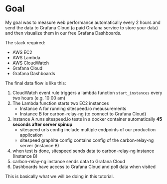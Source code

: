 # Goal
My goal was to measure web performance automatically every 2 hours and send the data to Grafana Cloud (a paid Grafana service to store your data) and then visualize them in our free Grafana Dashboards.

The stack required:

* AWS EC2
* AWS Lambda
* AWS CloudWatch
* Grafana Cloud
* Grafana Dashboards

The final data flow is like this:

 1. CloudWatch event rule triggers a lambda function `start_instances` every two hours (e.g. 10:00 am)
 2. The Lambda function starts two EC2 instances 
    * Instance A for running sitespeed.io meausurements 
    * Instance B for carbon-relay-ng (to connect to Grafana Cloud)
 3. instance A runs sitespeed.io tests in a docker container automatically **45 seconds after server spinup**
    * sitespeed urls config include multiple endpoints of our production application
    * sitespeed graphite config contains config of the carbon-relay-ng server (instance B)
4. when test is done, sitespeed sends data to carbon-relay-ng instance (Instance B)
5. carbon-relay-ng instance sends data to Grafana Cloud
6. Dashboards have access to Grafana Cloud and poll data when visited

This is basically what we will be doing in this tutorial.